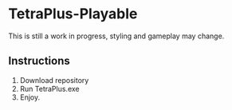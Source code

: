 # TetraPlus-Playable

This is still a work in progress, styling and gameplay may change.



## Instructions
1. Download repository
2. Run TetraPlus.exe
3. Enjoy.
